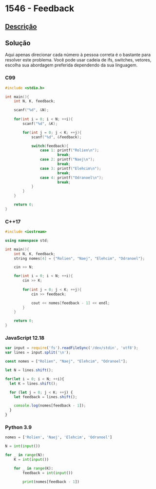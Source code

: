 # 1546 - Feedback

## [Descrição](https://www.beecrowd.com.br/judge/pt/problems/view/1546)

## Solução

Aqui apenas direcionar cada número à pessoa correta é o bastante para resolver este problema. Você pode usar cadeia de ifs, switches, vetores, escolha sua abordagem preferida dependendo da sua linguagem.

### C99
```c
#include <stdio.h>

int main(){
    int N, K, feedback;

    scanf("%d", &N);
    
    for(int i = 0; i < N; ++i){
        scanf("%d", &K);

        for(int j = 0; j < K; ++j){
            scanf("%d", &feedback);

            switch(feedback){
                case 1: printf("Rolien\n");
                        break;
                case 2: printf("Naej\n");
                        break;
                case 3: printf("Elehcim\n");
                        break;
                case 4: printf("Odranoel\n");
                        break;
            }
        }
    }

    return 0;
}
```

### C++17
```cpp
#include <iostream>

using namespace std;

int main(){
    int N, K, feedback;
    string nomes[4] = {"Rolien", "Naej", "Elehcim", "Odranoel"};

    cin >> N;

    for(int i = 0; i < N; ++i){
        cin >> K;
        
        for(int j = 0; j < K; ++j){
            cin >> feedback;

            cout << nomes[feedback - 1] << endl;
        }
    }

    return 0;
}
```

### JavaScript 12.18
```javascript
var input = require('fs').readFileSync('/dev/stdin', 'utf8');
var lines = input.split('\n');

const nomes = ["Rolien", "Naej", "Elehcim", "Odranoel"];

let N = lines.shift();

for(let i = 0; i < N; ++i){
  let K = lines.shift();

  for (let j = 0; j < K; ++j) {
    let feedback = lines.shift();

    console.log(nomes[feedback - 1]);
  }
}
```

### Python 3.9
```python
nomes = ['Rolien', 'Naej', 'Elehcim', 'Odranoel']

N = int(input())

for _ in range(N):
    K = int(input())

    for _ in range(K):
        feedback = int(input())

        print(nomes[feedback - 1])
```